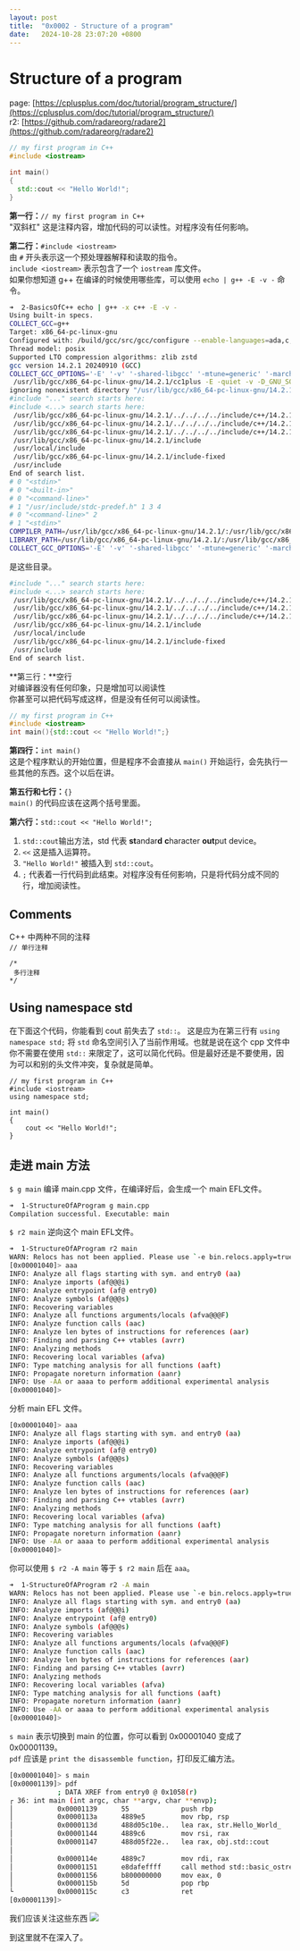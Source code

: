 ```yaml
---
layout: post
title:  "0x0002 - Structure of a program"
date:   2024-10-28 23:07:20 +0800
---
```

# Structure of a program
page: [https://cplusplus.com/doc/tutorial/program_structure/](https://cplusplus.com/doc/tutorial/program_structure/) <br/>
r2: [https://github.com/radareorg/radare2](https://github.com/radareorg/radare2)

```c++
// my first program in C++
#include <iostream>

int main()
{
  std::cout << "Hello World!";
}
```

**第一行：**`// my first program in C++` <br/>
"双斜杠" 这是注释内容，增加代码的可以读性。对程序没有任何影响。

**第二行：**`#include <iostream>` <br/>
由 `#` 开头表示这一个预处理器解释和读取的指令。<br/>
`include <iostream>` 表示包含了一个 `iostream` 库文件。<br/>
如果你想知道 g++ 在编译的时候使用哪些库，可以使用 `echo | g++ -E -v -` 命令。
```bash
➜  2-BasicsOfC++ echo | g++ -x c++ -E -v -
Using built-in specs.
COLLECT_GCC=g++
Target: x86_64-pc-linux-gnu
Configured with: /build/gcc/src/gcc/configure --enable-languages=ada,c,c++,d,fortran,go,lto,m2,objc,obj-c++,rust --enable-bootstrap --prefix=/usr --libdir=/usr/lib --libexecdir=/usr/lib --mandir=/usr/share/man --infodir=/usr/share/info --with-bugurl=https://gitlab.archlinux.org/archlinux/packaging/packages/gcc/-/issues --with-build-config=bootstrap-lto --with-linker-hash-style=gnu --with-system-zlib --enable-__cxa_atexit --enable-cet=auto --enable-checking=release --enable-clocale=gnu --enable-default-pie --enable-default-ssp --enable-gnu-indirect-function --enable-gnu-unique-object --enable-libstdcxx-backtrace --enable-link-serialization=1 --enable-linker-build-id --enable-lto --enable-multilib --enable-plugin --enable-shared --enable-threads=posix --disable-libssp --disable-libstdcxx-pch --disable-werror
Thread model: posix
Supported LTO compression algorithms: zlib zstd
gcc version 14.2.1 20240910 (GCC) 
COLLECT_GCC_OPTIONS='-E' '-v' '-shared-libgcc' '-mtune=generic' '-march=x86-64'
 /usr/lib/gcc/x86_64-pc-linux-gnu/14.2.1/cc1plus -E -quiet -v -D_GNU_SOURCE - -mtune=generic -march=x86-64 -dumpbase -
ignoring nonexistent directory "/usr/lib/gcc/x86_64-pc-linux-gnu/14.2.1/../../../../x86_64-pc-linux-gnu/include"
#include "..." search starts here:
#include <...> search starts here:
 /usr/lib/gcc/x86_64-pc-linux-gnu/14.2.1/../../../../include/c++/14.2.1
 /usr/lib/gcc/x86_64-pc-linux-gnu/14.2.1/../../../../include/c++/14.2.1/x86_64-pc-linux-gnu
 /usr/lib/gcc/x86_64-pc-linux-gnu/14.2.1/../../../../include/c++/14.2.1/backward
 /usr/lib/gcc/x86_64-pc-linux-gnu/14.2.1/include
 /usr/local/include
 /usr/lib/gcc/x86_64-pc-linux-gnu/14.2.1/include-fixed
 /usr/include
End of search list.
# 0 "<stdin>"
# 0 "<built-in>"
# 0 "<command-line>"
# 1 "/usr/include/stdc-predef.h" 1 3 4
# 0 "<command-line>" 2
# 1 "<stdin>"
COMPILER_PATH=/usr/lib/gcc/x86_64-pc-linux-gnu/14.2.1/:/usr/lib/gcc/x86_64-pc-linux-gnu/14.2.1/:/usr/lib/gcc/x86_64-pc-linux-gnu/:/usr/lib/gcc/x86_64-pc-linux-gnu/14.2.1/:/usr/lib/gcc/x86_64-pc-linux-gnu/
LIBRARY_PATH=/usr/lib/gcc/x86_64-pc-linux-gnu/14.2.1/:/usr/lib/gcc/x86_64-pc-linux-gnu/14.2.1/../../../../lib/:/lib/../lib/:/usr/lib/../lib/:/usr/lib/gcc/x86_64-pc-linux-gnu/14.2.1/../../../:/lib/:/usr/lib/
COLLECT_GCC_OPTIONS='-E' '-v' '-shared-libgcc' '-mtune=generic' '-march=x86-64
```

是这些目录。
```bash
#include "..." search starts here:
#include <...> search starts here:
 /usr/lib/gcc/x86_64-pc-linux-gnu/14.2.1/../../../../include/c++/14.2.1
 /usr/lib/gcc/x86_64-pc-linux-gnu/14.2.1/../../../../include/c++/14.2.1/x86_64-pc-linux-gnu
 /usr/lib/gcc/x86_64-pc-linux-gnu/14.2.1/../../../../include/c++/14.2.1/backward
 /usr/lib/gcc/x86_64-pc-linux-gnu/14.2.1/include
 /usr/local/include
 /usr/lib/gcc/x86_64-pc-linux-gnu/14.2.1/include-fixed
 /usr/include
End of search list.
```

**第三行：**空行<br/>
对编译器没有任何印象，只是增加可以阅读性<br/>
你甚至可以把代码写成这样，但是没有任何可以阅读性。<br/>
```c++
// my first program in C++
#include <iostream> 
int main(){std::cout << "Hello World!";}
```

**第四行：**`int main()`<br/>
这是个程序默认的开始位置，但是程序不会直接从 `main()` 开始运行，会先执行一些其他的东西。这个以后在讲。

**第五行和七行：**`{}`<br/>
`main()` 的代码应该在这两个括号里面。

**第六行：**`std::cout << "Hello World!";`
1. `std::cout`输出方法，std 代表 **st**andar**d** **c**haracter **out**put device。
2. `<<` 这是插入运算符。
3. `"Hello World!"` 被插入到 `std::cout`。
4. `;` 代表着一行代码到此结束。对程序没有任何影响，只是将代码分成不同的行，增加阅读性。

## Comments
C++ 中两种不同的注释<br/>
`// 单行注释` 
```
/*
 多行注释
*/
```

## Using namespace std
在下面这个代码，你能看到 cout 前失去了 `std::`。
这是应为在第三行有 `using namespace std;` 将 `std` 命名空间引入了当前作用域。也就是说在这个 cpp 文件中你不需要在使用 `std::` 来限定了，这可以简化代码。但是最好还是不要使用，因为可以和别的头文件冲突，复杂就是简单。
```
// my first program in C++
#include <iostream>
using namespace std;

int main()
{
	cout << "Hello World!";
}
```

## 走进 main 方法
`$ g main` 编译 main.cpp 文件，在编译好后，会生成一个 main EFL文件。
```bash
➜  1-StructureOfAProgram g main.cpp 
Compilation successful. Executable: main
```

`$ r2 main` 逆向这个 main EFL文件。
```bash
➜  1-StructureOfAProgram r2 main
WARN: Relocs has not been applied. Please use `-e bin.relocs.apply=true` or `-e bin.cache=true` next time
[0x00001040]> aaa
INFO: Analyze all flags starting with sym. and entry0 (aa)
INFO: Analyze imports (af@@@i)
INFO: Analyze entrypoint (af@ entry0)
INFO: Analyze symbols (af@@@s)
INFO: Recovering variables
INFO: Analyze all functions arguments/locals (afva@@@F)
INFO: Analyze function calls (aac)
INFO: Analyze len bytes of instructions for references (aar)
INFO: Finding and parsing C++ vtables (avrr)
INFO: Analyzing methods
INFO: Recovering local variables (afva)
INFO: Type matching analysis for all functions (aaft)
INFO: Propagate noreturn information (aanr)
INFO: Use -AA or aaaa to perform additional experimental analysis
[0x00001040]> 
```

分析 main EFL 文件。
```bash
[0x00001040]> aaa
INFO: Analyze all flags starting with sym. and entry0 (aa)
INFO: Analyze imports (af@@@i)
INFO: Analyze entrypoint (af@ entry0)
INFO: Analyze symbols (af@@@s)
INFO: Recovering variables
INFO: Analyze all functions arguments/locals (afva@@@F)
INFO: Analyze function calls (aac)
INFO: Analyze len bytes of instructions for references (aar)
INFO: Finding and parsing C++ vtables (avrr)
INFO: Analyzing methods
INFO: Recovering local variables (afva)
INFO: Type matching analysis for all functions (aaft)
INFO: Propagate noreturn information (aanr)
INFO: Use -AA or aaaa to perform additional experimental analysis
[0x00001040]>
```

你可以使用 `$ r2 -A main` 等于 `$ r2 main` 后在 `aaa`。
```bash
➜  1-StructureOfAProgram r2 -A main
WARN: Relocs has not been applied. Please use `-e bin.relocs.apply=true` or `-e bin.cache=true` next time
INFO: Analyze all flags starting with sym. and entry0 (aa)
INFO: Analyze imports (af@@@i)
INFO: Analyze entrypoint (af@ entry0)
INFO: Analyze symbols (af@@@s)
INFO: Recovering variables
INFO: Analyze all functions arguments/locals (afva@@@F)
INFO: Analyze function calls (aac)
INFO: Analyze len bytes of instructions for references (aar)
INFO: Finding and parsing C++ vtables (avrr)
INFO: Analyzing methods
INFO: Recovering local variables (afva)
INFO: Type matching analysis for all functions (aaft)
INFO: Propagate noreturn information (aanr)
INFO: Use -AA or aaaa to perform additional experimental analysis
[0x00001040]> 
```

 `s main` 表示切换到 main 的位置，你可以看到 0x00001040 变成了 0x00001139。<br/>
 `pdf` 应该是 `print the disassemble function`，打印反汇编方法。
```bash
[0x00001040]> s main
[0x00001139]> pdf
            ; DATA XREF from entry0 @ 0x1058(r)
┌ 36: int main (int argc, char **argv, char **envp);
│           0x00001139      55             push rbp
│           0x0000113a      4889e5         mov rbp, rsp
│           0x0000113d      488d05c10e..   lea rax, str.Hello_World_   ; 0x2005 ; "Hello World!"
│           0x00001144      4889c6         mov rsi, rax
│           0x00001147      488d05f22e..   lea rax, obj.std::cout      ; loc.__bss_start
│                                                                      ; 0x4040
│           0x0000114e      4889c7         mov rdi, rax
│           0x00001151      e8dafeffff     call method std::basic_ostream<char, std::char_traits<char> >& std::operator<< <std::char_traits<char> >(std::basic_ostream<char, std::char_traits<char> >&, char const*) ; method.std::basic_ostream_char__std::char_traits_char____std::operator____std.char_traits_char____std::basic_ostream_char__std::char_traits_char_____char_const_
│           0x00001156      b800000000     mov eax, 0
│           0x0000115b      5d             pop rbp
└           0x0000115c      c3             ret
[0x00001139]>
```

我们应该关注这些东西
![](/pictures/Pastedimage20241028224350.png)

到这里就不在深入了。